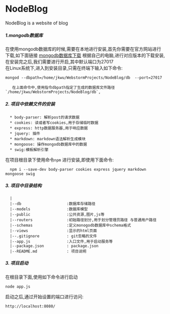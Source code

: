 # NodeBlog
NodeBlog is a website of blog

##### 1.mongodb数据库
在使用mongodb数据库的时候,需要在本地进行安装,首先你需要在官方网站进行下载,如下面链接
      [mongodb数据库下载](https://www.mongodb.com/download-center?jmp=tutorials&_ga=2.45634918.3712958.1502026458-1829401361.1502026458)
根据自己的电脑,进行对应版本的下载安装,在安装完之后,我们需要进行开启,其中默认端口为27017     
在Linux系统下,进入到安装目录,只需在终端下输入如下命令:
    
   `mongod --dbpath=/home/jkwu/WebstormProjects/NodeBlog/db  --port=27017`
        
       在上面命令中,使用指令dbpath指定了生成的数据库文件路径`/home/jkwu/WebstormProjects/NodeBlog/db`,      
##### 2. 项目中依赖文件的安装
      * body-parser: 解析post的请求数据
      * cookies: 读或者写cookies,用于存储临时数据
      * express: http数据服务器,用于响应数据
      * jquery: 插件
      * markdown: markdown语法解析生成模块
      * mongoose: 操作mongodb数据库中的数据
      * swig:模板解析引擎
  在项目根目录下使用命令`npm` 进行安装,即使用下面命令:
  ```
    npm i --save-dev body-parser cookies express jquery markdown mongoose swig
  ```

##### 3. 项目中目录结构
```
  |
  |--db                    :数据库存储路径
  |--models                :数据库模型
  |--public                :公共资源,图片,js等
  |--routers               :初始路径划分,用于划分管理员路径 与普通用户路径
  |--schemas               :定义monogodb数据库中schema格式
  |--views                 :显示的html页面
  |--.gitignore            : git忽略的文件
  |--app.js                :入口文件,用于启动服务等
  |--package.json          : package.json
  |--README.md             : 项目说明
```
  
##### 3. 项目启动

在根目录下面,使用如下命令进行启动
```
node app.js

```
启动之后,通过开始设置的端口进行访问:
```
http://localhost:8080/
```
  
  